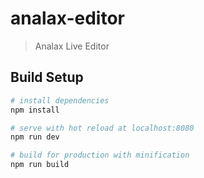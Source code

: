 # analax-editor

> Analax Live Editor

## Build Setup

``` bash
# install dependencies
npm install

# serve with hot reload at localhost:8080
npm run dev

# build for production with minification
npm run build
```
